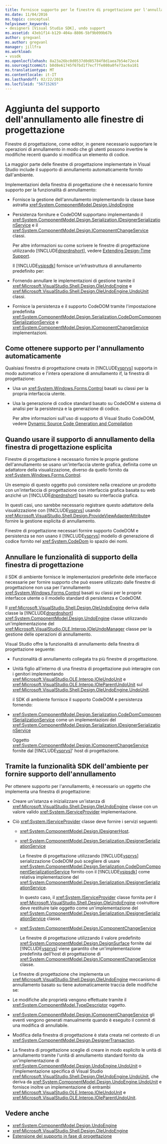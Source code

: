 ```yaml
---
title: Fornisce supporto per le finestre di progettazione per l'annullamento | Microsoft Docs
ms.date: 11/04/2016
ms.topic: conceptual
helpviewer_keywords:
- designers [Visual Studio SDK], undo support
ms.assetid: 43eb1f14-b129-404a-8806-5bf9b099b67b
author: gregvanl
ms.author: gregvanl
manager: jillfra
ms.workload:
- vssdk
ms.openlocfilehash: 8a23a26bc0d0537d0d85784f8d1aea7b54e72ec4
ms.sourcegitcommit: b0d8e61745f67bd1f7ecf7fe080a0fe73ac6a181
ms.translationtype: MT
ms.contentlocale: it-IT
ms.lasthandoff: 02/22/2019
ms.locfileid: "56715265"
---
```

# <a name="supplying-undo-support-to-designers"></a>Aggiunta del supporto dell'annullamento alle finestre di progettazione
Finestre di progettazione, come editor, in genere necessario supportare le operazioni di annullamento in modo che gli utenti possono invertire le modifiche recenti quando si modifica un elemento di codice.

 La maggior parte delle finestre di progettazione implementate in Visual Studio include il supporto di annullamento automaticamente fornito dall'ambiente.

 Implementazioni della finestra di progettazione che è necessario fornire supporto per la funzionalità di annullamento:

- Fornisce la gestione dell'annullamento implementando la classe base astratta <xref:System.ComponentModel.Design.UndoEngine>

- Persistenza forniture e CodeDOM supportano implementando il <xref:System.ComponentModel.Design.Serialization.IDesignerSerializationService> e il <xref:System.ComponentModel.Design.IComponentChangeService> classi.

  Per altre informazioni su come scrivere le finestre di progettazione utilizzando [!INCLUDE[dnprdnshort](../code-quality/includes/dnprdnshort_md.md)], vedere [Extending Design-Time Support](https://msdn.microsoft.com/Library/d6ac8a6a-42fd-4bc8-bf33-b212811297e2).

  Il [!INCLUDE[vsipsdk](../extensibility/includes/vsipsdk_md.md)] fornisce un'infrastruttura di annullamento predefinito per:

- Fornendo annullare le implementazioni di gestione tramite il <xref:Microsoft.VisualStudio.Shell.Design.OleUndoEngine> e <xref:Microsoft.VisualStudio.Shell.Design.OleUndoEngine.UndoUnit> classi.

- Fornisce la persistenza e il supporto CodeDOM tramite l'impostazione predefinita <xref:System.ComponentModel.Design.Serialization.CodeDomComponentSerializationService> e <xref:System.ComponentModel.Design.IComponentChangeService> implementazioni.

## <a name="obtaining-undo-support-automatically"></a>Come ottenere supporto per l'annullamento automaticamente
 Qualsiasi finestra di progettazione creata in [!INCLUDE[vsprvs](../code-quality/includes/vsprvs_md.md)] supporta in modo automatico e l'intera operazione di annullamento if, la finestra di progettazione:

-   Usa un <xref:System.Windows.Forms.Control> basati su classi per la propria interfaccia utente.

-   Usa la generazione di codice standard basato su CodeDOM e sistema di analisi per la persistenza e la generazione di codice.

     Per altre informazioni sull'uso di supporto di Visual Studio CodeDOM, vedere [Dynamic Source Code Generation and Compilation](/dotnet/framework/reflection-and-codedom/dynamic-source-code-generation-and-compilation)

## <a name="when-to-use-explicit-designer-undo-support"></a>Quando usare il supporto di annullamento della finestra di progettazione esplicita
 Finestre di progettazione è necessario fornire le proprie gestione dell'annullamento se usano un'interfaccia utente grafica, definita come un adattatore della visualizzazione, diverso da quello fornito da <xref:System.Windows.Forms.Control>.

 Un esempio di questo oggetto può consistere nella creazione un prodotto con un'interfaccia di progettazione con interfaccia grafica basata su web anziché un [!INCLUDE[dnprdnshort](../code-quality/includes/dnprdnshort_md.md)] basato su interfaccia grafica.

 In questi casi, uno sarebbe necessario registrare questo adattatore della visualizzazione con [!INCLUDE[vsprvs](../code-quality/includes/vsprvs_md.md)] usando <xref:Microsoft.VisualStudio.Shell.Design.ProvideViewAdapterAttribute>e fornire la gestione esplicita di annullamento.

 Finestre di progettazione necessari fornire supporto CodeDOM e persistenza se non usano il [!INCLUDE[vsprvs](../code-quality/includes/vsprvs_md.md)] modello di generazione di codice fornito nel <xref:System.CodeDom> lo spazio dei nomi.

## <a name="undo-support-features-of-the-designer"></a>Annullare le funzionalità di supporto della finestra di progettazione
 il SDK di ambiente fornisce le implementazioni predefinite delle interfacce necessarie per fornire supporto che può essere utilizzato dalle finestre di progettazione non usa per l'annullamento <xref:System.Windows.Forms.Control> basati su classi per le proprie interfacce utente o il modello standard di persistenza e CodeDOM.

 Il <xref:Microsoft.VisualStudio.Shell.Design.OleUndoEngine> deriva dalla classe la [!INCLUDE[dnprdnshort](../code-quality/includes/dnprdnshort_md.md)] <xref:System.ComponentModel.Design.UndoEngine> classe utilizzando un'implementazione del <xref:Microsoft.VisualStudio.OLE.Interop.IOleUndoManager> classe per la gestione delle operazioni di annullamento.

 Visual Studio offre la funzionalità di annullamento della finestra di progettazione seguente:

- Funzionalità di annullamento collegata tra più finestre di progettazione.

- Unità figlio all'interno di una finestra di progettazione può interagire con i genitori implementando <xref:Microsoft.VisualStudio.OLE.Interop.IOleUndoUnit> e <xref:Microsoft.VisualStudio.OLE.Interop.IOleParentUndoUnit> sul <xref:Microsoft.VisualStudio.Shell.Design.OleUndoEngine.UndoUnit>.

  il SDK di ambiente fornisce il supporto CodeDOM e persistenza fornendo:

- <xref:System.ComponentModel.Design.Serialization.CodeDomComponentSerializationService> come un implementazioni del <xref:System.ComponentModel.Design.Serialization.IDesignerSerializationService>

  Oggetto <xref:System.ComponentModel.Design.IComponentChangeService> fornite dal [!INCLUDE[vsprvs](../code-quality/includes/vsprvs_md.md)]' host di progettazione.

## <a name="using-the-environment-sdk-features-to-supply-undo-support"></a>Tramite la funzionalità SDK dell'ambiente per fornire supporto dell'annullamento
 Per ottenere supporto per l'annullamento, è necessario un oggetto che implementa una finestra di progettazione:

- Creare un'istanza e inizializzare un'istanza di <xref:Microsoft.VisualStudio.Shell.Design.OleUndoEngine> classe con un valore valido <xref:System.IServiceProvider> implementazione.

- Ciò <xref:System.IServiceProvider> classe deve fornire i servizi seguenti:

  - <xref:System.ComponentModel.Design.IDesignerHost>.

  - <xref:System.ComponentModel.Design.Serialization.IDesignerSerializationService>

     Le finestre di progettazione utilizzando [!INCLUDE[vsprvs](../code-quality/includes/vsprvs_md.md)] serializzazione CodeDOM può scegliere di usare <xref:System.ComponentModel.Design.Serialization.CodeDomComponentSerializationService> fornito con il [!INCLUDE[vsipsdk](../extensibility/includes/vsipsdk_md.md)] come relativa implementazione del <xref:System.ComponentModel.Design.Serialization.IDesignerSerializationService>.

     In questo caso, il <xref:System.IServiceProvider> classe fornita per il <xref:Microsoft.VisualStudio.Shell.Design.OleUndoEngine> costruttore deve restituire tale oggetto come un'implementazione del <xref:System.ComponentModel.Design.Serialization.IDesignerSerializationService> classe.

  - <xref:System.ComponentModel.Design.IComponentChangeService>

     Le finestre di progettazione utilizzando il valore predefinito <xref:System.ComponentModel.Design.DesignSurface> fornite dal [!INCLUDE[vsprvs](../code-quality/includes/vsprvs_md.md)] viene garantito che un'implementazione predefinita dell'host di progettazione di <xref:System.ComponentModel.Design.IComponentChangeService> classe.

  Le finestre di progettazione che implementa un <xref:Microsoft.VisualStudio.Shell.Design.OleUndoEngine> meccanismo di annullamento basato su tiene automaticamente traccia delle modifiche se:

- Le modifiche alle proprietà vengono effettuate tramite il <xref:System.ComponentModel.TypeDescriptor> oggetto.

- <xref:System.ComponentModel.Design.IComponentChangeService> gli eventi vengono generati manualmente quando è eseguito il commit di una modifica di annullabile.

- Modifica della finestra di progettazione è stata creata nel contesto di un <xref:System.ComponentModel.Design.DesignerTransaction>.

- La finestra di progettazione sceglie di creare in modo esplicito le unità di annullamento tramite l'unità di annullamento standard fornito da un'implementazione di <xref:System.ComponentModel.Design.UndoEngine.UndoUnit> o l'implementazione specifica di Visual Studio <xref:Microsoft.VisualStudio.Shell.Design.OleUndoEngine.UndoUnit>, che deriva da <xref:System.ComponentModel.Design.UndoEngine.UndoUnit> e fornisce inoltre un implementazione di entrambi <xref:Microsoft.VisualStudio.OLE.Interop.IOleUndoUnit> e <xref:Microsoft.VisualStudio.OLE.Interop.IOleParentUndoUnit>.

## <a name="see-also"></a>Vedere anche
- <xref:System.ComponentModel.Design.UndoEngine>
- <xref:Microsoft.VisualStudio.Shell.Design.OleUndoEngine>
- [Estensione del supporto in fase di progettazione](https://msdn.microsoft.com/Library/d6ac8a6a-42fd-4bc8-bf33-b212811297e2)